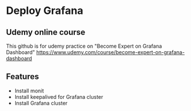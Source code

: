 # Deploy Grafana

## Udemy online course
This github is for udemy practice on 
"Become Expert on Grafana Dashboard"
https://www.udemy.com/course/become-expert-on-grafana-dashboard

## Features
- Install monit
- Install keepalived for Grafana cluster
- Install Grafana cluster



